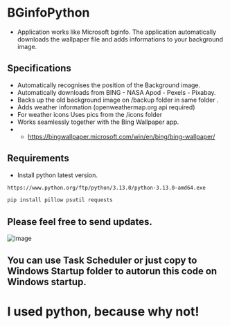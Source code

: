 # BGinfoPython
- Application works like Microsoft bginfo. The application automatically downloads the wallpaper file and adds informations to your background image.

## Specifications
- Automatically recognises the position of the Background image.
- Automatically downloads from BING - NASA Apod - Pexels - Pixabay.
- Backs up the old background image on /backup folder in same folder .
- Adds weather information (openweathermap.org api required)
- For weather icons Uses pics from the /icons folder 
- Works seamlessly together with the Bing Wallpaper app.
- - https://bingwallpaper.microsoft.com/win/en/bing/bing-wallpaper/
  
## Requirements
- Install python latest version.
```bash
https://www.python.org/ftp/python/3.13.0/python-3.13.0-amd64.exe
```
```bash
pip install pillow psutil requests
```

## Please feel free to send updates.

![image](https://github.com/user-attachments/assets/7829cc32-8c0f-4cc0-b8c0-2b5dc1037c63)



## You can use Task Scheduler or just copy to Windows Startup folder to autorun this code on Windows startup.



# I used python, because why not!
